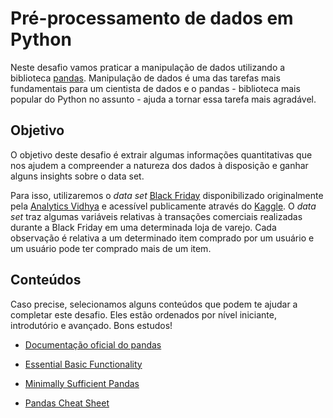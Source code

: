 # Pré-processamento de dados em Python

Neste desafio vamos praticar a manipulação de dados utilizando a biblioteca [pandas](https://pandas.pydata.org/). Manipulação de dados é uma das tarefas mais fundamentais para um cientista de dados e o pandas - biblioteca mais popular do Python no assunto - ajuda a tornar essa tarefa mais agradável.

## Objetivo

O objetivo deste desafio é extrair algumas informações quantitativas que nos ajudem a compreender a natureza dos dados à disposição e ganhar alguns insights sobre o data set.

Para isso, utilizaremos o _data set_ [Black Friday](black_friday.csv) disponibilizado originalmente pela [Analytics Vidhya](https://www.analyticsvidhya.com/) e acessível publicamente através do [Kaggle](https://www.kaggle.com/). O _data set_ traz algumas variáveis relativas à transações comerciais realizadas durante a Black Friday em uma determinada loja de varejo. Cada observação é relativa a um determinado item comprado por um usuário e um usuário pode ter comprado mais de um item.

## Conteúdos

Caso precise, selecionamos alguns conteúdos que podem te ajudar a completar este desafio. Eles estão ordenados por nível iniciante, introdutório e avançado. Bons estudos!

- [Documentação oficial do pandas](https://pandas.pydata.org/pandas-docs/stable/)

- [Essential Basic Functionality](https://pandas.pydata.org/pandas-docs/stable/getting_started/basics.html)

- [Minimally Sufficient Pandas](https://medium.com/dunder-data/minimally-sufficient-pandas-a8e67f2a2428)

- [Pandas Cheat Sheet](https://assets.datacamp.com/blog_assets/PandasPythonForDataScience.pdf)